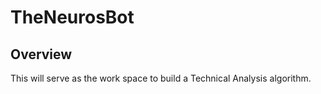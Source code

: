 # TheNeurosBot

## Overview
  This will serve as the work space to build a Technical Analysis algorithm.
